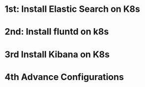 # 1st: Install Elastic Search on K8s
# 2nd: Install fluntd on k8s
# 3rd Install Kibana on K8s
# 4th Advance Configurations

